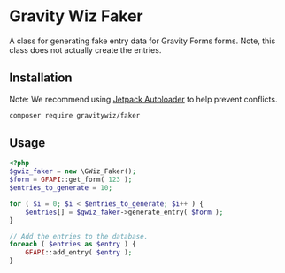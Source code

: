 # Gravity Wiz Faker

A class for generating fake entry data for Gravity Forms forms. Note, this class does not actually create the entries.

## Installation

Note: We recommend using [Jetpack Autoloader](https://github.com/Automattic/jetpack-autoloader) to help prevent conflicts.

```bash
composer require gravitywiz/faker
```

## Usage

```php
<?php
$gwiz_faker = new \GWiz_Faker();
$form = GFAPI::get_form( 123 );
$entries_to_generate = 10;

for ( $i = 0; $i < $entries_to_generate; $i++ ) {
	$entries[] = $gwiz_faker->generate_entry( $form );
}

// Add the entries to the database.
foreach ( $entries as $entry ) {
	GFAPI::add_entry( $entry );
}
```
